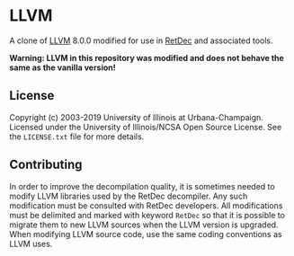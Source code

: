 # LLVM

A clone of [LLVM](https://llvm.org/) 8.0.0 modified for use in [RetDec](https://github.com/avast-tl/retdec) and associated tools.

**Warning: LLVM in this repository was modified and does not behave the same as the vanilla version!**

## License

Copyright (c) 2003-2019 University of Illinois at Urbana-Champaign. Licensed under the University of Illinois/NCSA Open Source License. See the `LICENSE.txt` file for more details.

## Contributing

In order to improve the decompilation quality, it is sometimes needed to modify LLVM libraries used by the RetDec decompiler. Any such modification must be consulted with RetDec developers. All modifications must be delimited and marked with keyword `RetDec` so that it is possible to migrate them to new LLVM sources when the LLVM version is upgraded. When modifying LLVM source code, use the same coding conventions as LLVM uses.
